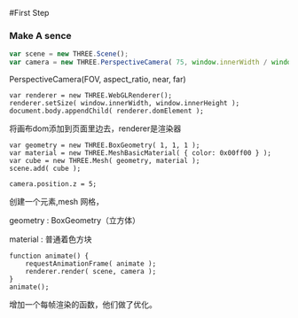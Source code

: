#First Step 
### Make A sence
```javascript
var scene = new THREE.Scene();
var camera = new THREE.PerspectiveCamera( 75, window.innerWidth / window.innerHeight, 0.1, 1000 );

```

PerspectiveCamera(FOV, aspect_ratio, near, far)



```
var renderer = new THREE.WebGLRenderer();
renderer.setSize( window.innerWidth, window.innerHeight );
document.body.appendChild( renderer.domElement );
```

将画布dom添加到页面里边去，renderer是渲染器


```
var geometry = new THREE.BoxGeometry( 1, 1, 1 );
var material = new THREE.MeshBasicMaterial( { color: 0x00ff00 } );
var cube = new THREE.Mesh( geometry, material );
scene.add( cube );

camera.position.z = 5;
```
创建一个元素,mesh 网格，

geometry : BoxGeometry（立方体）

material : 普通着色方块

```
function animate() {
	requestAnimationFrame( animate );
	renderer.render( scene, camera );
}
animate();
```

增加一个每帧渲染的函数，他们做了优化。
